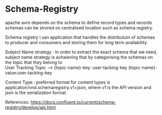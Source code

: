# Schema-Registry

apache avro depends on the schema to define record types and records
schemas can be strored on centralised location such as schema registry. 

Schema registry i san application that handles the distributuin of  schemas to producer and consumers and storing them for long term availability.

Subject Name strategy :
    In order to extract the exact schema that we need, subject name strategy is achaieving that by categorising the schemas on the topic that they belong to   
    User Tracking Topic --> {topic-name}-key: user-tacking-key 
                            {topic-name}-value:user-tacking-key
                            
                            


Content Type :
preferred format for content types is application/vnd.schemaregistry.v1+json, where v1 is the API version and json is the serialization format.



References:
https://docs.confluent.io/current/schema-registry/develop/api.html
